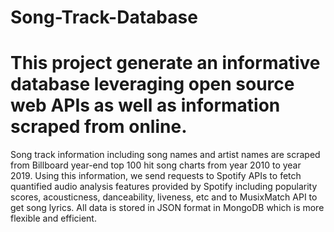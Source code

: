 # Song-Track-Database
# This project generate an informative database leveraging open source web APIs as well as information scraped from online. 
Song track information including song names and artist names are scraped from Billboard year-end top 100 hit song charts from year 2010 to year 2019. Using this information, we send requests to Spotify APIs to fetch quantified audio analysis features provided by Spotify including popularity scores, acousticness, danceability, liveness, etc and to MusixMatch API to get song lyrics. All data is stored in JSON format in MongoDB which is more flexible and efficient.
